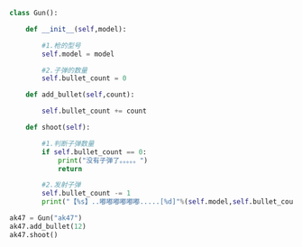 
<BlogInfo id="928" title="14.枪类开发" author="白日梦想猿" pv=0 read_times=0 pre_cost_time="0分25秒" category="面向对象" tag_list="['面向对象']" create_time="2020.02.25 15:28:55" update_time="2020.02.25 15:46:30" />

```python
class Gun():

    def __init__(self,model):

        #1.枪的型号
        self.model = model

        #2.子弹的数量
        self.bullet_count = 0

    def add_bullet(self,count):

        self.bullet_count += count

    def shoot(self):

        #1.判断子弹数量
        if self.bullet_count == 0:
            print("没有子弹了。。。。。")
            return

        #2.发射子弹
        self.bullet_count -= 1
        print("【%s】..嘟嘟嘟嘟嘟嘟.....[%d]"%(self.model,self.bullet_count))

ak47 = Gun("ak47")
ak47.add_bullet(12)
ak47.shoot()
```
